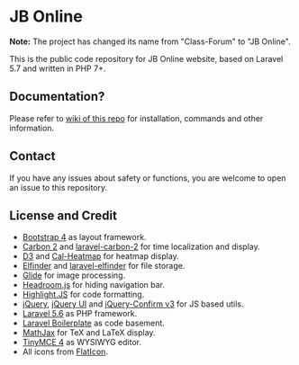 # JB Online

**Note:** The project has changed its name from "Class-Forum" 
to "JB Online". 

This is the public code repository for JB Online 
website, based on Laravel 5.7 and written in PHP 7+.

## Documentation?

Please refer to [wiki of this repo](https://github.com/doowzs/JB-Online/wiki) for installation, commands and other information.

## Contact

If you have any issues about safety or functions, you are welcome to open an issue to this repository.

## License and Credit

*   [Bootstrap 4](http://getbootstrap.com/) as layout framework.
*   [Carbon 2](https://carbon.nesbot.com/) and [laravel-carbon-2](https://github.com/kylekatarnls/laravel-carbon-2) for time localization and display.
*   [D3](https://d3js.org/) and [Cal-Heatmap](https://cal-heatmap.com/) for heatmap display.
*   [Elfinder](https://github.com/Studio-42/elFinder) and [laravel-elfinder](https://github.com/barryvdh/laravel-elfinder) for file storage.
*   [Glide](http://glide.thephpleague.com/) for image processing.
*   [Headroom.js](https://github.com/WickyNilliams/headroom.js) for hiding navigation bar.
*   [Highlight.JS](https://highlightjs.org/) for code formatting.
*   [jQuery](http://jquery.com/), [jQuery UI](https://jqueryui.com/) and [jQuery-Confirm v3](https://github.com/craftpip/jquery-confirm) for JS based utils.
*   [Laravel 5.6](https://laravel.com/) as PHP framework.
*   [Laravel Boilerplate](http://laravel-boilerplate.com/) as code basement.
*   [MathJax](https://www.mathjax.org/) for TeX and LaTeX display.
*   [TinyMCE 4](https://www.tiny.cloud/) as WYSIWYG editor.
*   All icons from [FlatIcon](https://www.flaticon.com/).
